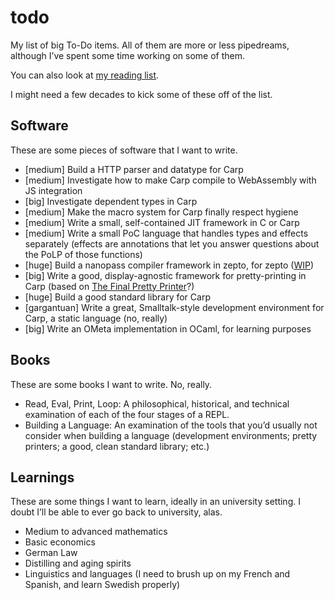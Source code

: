 # todo

My list of big To-Do items. All of them are more or less pipedreams, although
I’ve spent some time working on some of them.

You can also look at [my reading list](https://github.com/hellerve/ptolemy).

I might need a few decades to kick some of these off of the list.

## Software

These are some pieces of software that I want to write.

* [medium] Build a HTTP parser and datatype for Carp
* [medium] Investigate how to make Carp compile to WebAssembly with JS integration
* [big] Investigate dependent types in Carp
* [medium] Make the macro system for Carp finally respect hygiene
* [medium] Write a small, self-contained JIT framework in C or Carp
* [medium] Write a small PoC language that handles types and effects separately (effects are
  annotations that let you answer questions about the PoLP of those functions)
* [huge] Build a nanopass compiler framework in zepto, for zepto ([WIP](https://github.com/zepto-lang/zepto/tree/master/zepto/compiler))
* [big] Write a good, display-agnostic framework for pretty-printing in Carp
  (based on [The Final Pretty Printer](http://davidchristiansen.dk/drafts/final-pretty-printer-draft.pdf)?)
* [huge] Build a good standard library for Carp
* [gargantuan] Write a great, Smalltalk-style development environment for Carp,
  a static language (no, really)
* [big] Write an OMeta implementation in OCaml, for learning purposes

## Books

These are some books I want to write. No, really.

* Read, Eval, Print, Loop: A philosophical, historical, and technical
  examination of each of the four stages of a REPL.
* Building a Language: An examination of the tools that you’d usually not
  consider when building a language (development environments; pretty printers;
  a good, clean standard library; etc.)

## Learnings

These are some things I want to learn, ideally in an university setting. I doubt
I’ll be able to ever go back to university, alas.

* Medium to advanced mathematics
* Basic economics
* German Law
* Distilling and aging spirits
* Linguistics and languages (I need to brush up on my French and Spanish, and
  learn Swedish properly)
